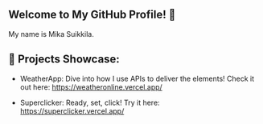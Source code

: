 ## Welcome to My GitHub Profile! 👋
My name is Mika Suikkila.

## 🔭 Projects Showcase:
- WeatherApp: Dive into how I use APIs to deliver the elements! Check it out here: https://weatheronline.vercel.app/

- Superclicker: Ready, set, click! Try it here: https://superclicker.vercel.app/

<!--
**Msuikkila/Msuikkila** is a ✨ _special_ ✨ repository because its `README.md` (this file) appears on your GitHub profile.

Here are some ideas to get you started:

- 🔭 I’m currently working on ...
- 🌱 I’m currently learning ...
- 👯 I’m looking to collaborate on ...
- 🤔 I’m looking for help with ...
- 💬 Ask me about ...
- 📫 How to reach me: ...
- 😄 Pronouns: ...
- ⚡ Fun fact: ...
-->
